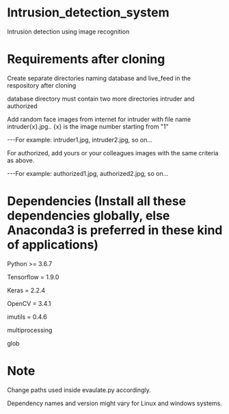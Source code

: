 # Intrusion_detection_system
Intrusion detection using image recognition

# Requirements after cloning
Create separate directories naming database and live_feed in the respository after cloning

database directory must contain two more directories intruder and authorized

Add random face images from internet for intruder with file name intruder{x}.jpg.. {x} is the image number starting from "1"

---For example: intruder1.jpg, intruder2.jpg, so on...
   
For authorized, add yours or your colleagues images with the same criteria as above.

---For example: authorized1.jpg, authorized2.jpg, so on...

# Dependencies (Install all these dependencies globally, else Anaconda3 is preferred in these kind of applications)
Python >= 3.6.7

Tensorflow = 1.9.0

Keras = 2.2.4

OpenCV = 3.4.1

imutils = 0.4.6

multiprocessing

glob

# Note
Change paths used inside evaulate.py accordingly. 

Dependency names and version might vary for Linux and windows systems.

